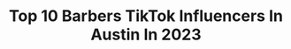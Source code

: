 ---
title: Top 10 Barbers TikTok Influencers In Austin In 2023
description: >-
  Find top barbers TikTok influencers in Austin in 2023. Most popular hashtags: #fyp #barber #foryou #viral.
platform: TikTok
hits: 13
text_top: Identify the best TikTok profiles on inBeat.
text_bottom: inBeat has 13 TikTok influencers like this in Austin, United States for you to collaborate.
profiles:
  - username: "manuelosuna63"
    fullname: >-
      Manuel Osuna278
    bio: >-
      Follow me on instagram 🙏🏽👆🏽
    location: "United States"
    followers: 43800
    engagement: 649
    commentsToLikes: 0.005590
    id: ck80nq7z2dw930j78f9lz10l2
    verified: false
    hashtags: "#beardlineup, #barbershop, #foryou, #cleanfreshhype"
  - username: "hailiebarberr"
    fullname: >-
      Hailie Barber
    bio: >-
      ☁️ 24 Austin, TX
    location: "United States"
    followers: 49600
    engagement: 1040
    commentsToLikes: 0.026239
    id: ckbqglj5d248z0j23gno2752y
    verified: false
    hashtags: "#katespadestrawberry, #katespade, #greenscreen, #facebookmarketplace"
  - username: "kareem_grimes"
    fullname: >-
      Kareem Grimes
    bio: >-
      The Guy Who Plays Preach on All Americans @kareemgrimes on Instagram
    location: "United States"
    followers: 147300
    engagement: 1375
    commentsToLikes: 0.026248
    id: ckb1akegvyylq0j23vkfcvlin
    verified: false
    hashtags: "#fyp, #preach, #allamerican, #coop"
  - username: "idustinb"
    fullname: >-
      Dustin Bryant
    bio: >-
      Dustin Bryant Fear God.
    location: "United States"
    followers: 685400
    engagement: 1885
    commentsToLikes: 0.010616
    id: ckbwjumk03r470j235hyxnoht
    verified: true
    hashtags: "#blasphemychallenge, #feelinggood, #doyouhearthatchallenge, #mybestfriend"
  - username: "justinskits"
    fullname: >-
      Justin
    bio: >-
      idek i can’t even tell you youtube: justinskits 🦑SQUIDGANG🦑
    location: "United States"
    followers: 88500
    engagement: 1794
    commentsToLikes: 0.019908
    id: ckavhzomjpyt50j23t0u386nk
    verified: false
    hashtags: "#funny, #fyp, #skit, #foryou"
  - username: "sourkingdrew"
    fullname: >-
      Sour King
    bio: >-
      SG4L 🍋❤️ *Justin._fn* ⬇️Purchase Meet & Greet Tickets Below⬇️
    location: "United States"
    followers: 2400000
    engagement: 1551
    commentsToLikes: 0.011869
    id: ck9nt1dy6g95y0j786nrta8i3
    verified: false
    hashtags: "#niece, #crazy, #pepper, #sour"
  - username: "justwincustoms"
    fullname: >-
      Justwin Customs
    bio: >-
      Justin Heidrick Artist/Customizer Hand painted Check my IG or website for more
    location: "United States"
    followers: 16300
    engagement: 1199
    commentsToLikes: 0.031880
    id: ck81qusw8k1cf0j789ym4tgdw
    verified: false
    hashtags: "#foryou, #new, #fyp, #shoes"
  - username: "jcthebarber__"
    fullname: >-
      jcthebarber__
    bio: >-
      Houston Barber 💈 🚀 ig: @jcthebarber__ The barber lounge📍 Appointments only📋
    location: "United States"
    followers: 42200
    engagement: 512
    commentsToLikes: 0.023296
    id: ckaux12332fea0j23sptulri3
    verified: false
    hashtags: "#houstonbarbershop, #barber, #houston, #haircut"
  - username: "iamsu_binchoi"
    fullname: >-
      subin choi
    bio: >-
      korean raised in hawaii living the La life baby! Motovloging 🤷🏻‍♂️ questcrew
    location: "United States"
    followers: 75100
    engagement: 520
    commentsToLikes: 0.013654
    id: ckb0w2818lcgu0j236jelc37o
    verified: false
    hashtags: "#barber, #losangeles, #breakdance, #savinglives"
  - username: "justinsinterlude"
    fullname: >-
      JUSTIN🥴
    bio: >-
      Over sharing Era Follow my ig jalloway_386 17
    location: "United States"
    followers: 8044
    engagement: 2196
    commentsToLikes: 0.057102
    id: ckahyxd2e15d50i78mqe1hgue
    verified: false
    hashtags: "#4up, #blowthisup, #tiktok, #planterstrickshot"
---